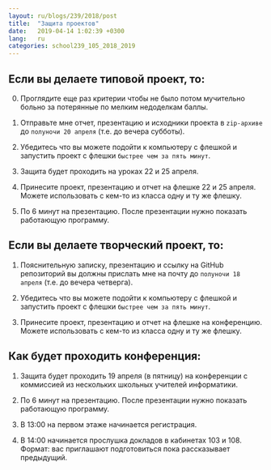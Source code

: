 ```yaml
---
layout: ru/blogs/239/2018/post
title:  "Защита проектов"
date:   2019-04-14 1:02:39 +0300
lang:   ru
categories: school239_105_2018_2019
---
```


Если вы делаете типовой проект, то:
-------

0) Проглядите еще раз критерии чтобы не было потом мучительно больно за потерянные по мелким недоделкам баллы.

1) Отправьте мне отчет, презентацию и исходники проекта в ```zip-архиве``` до ```полуночи 20 апреля``` (т.е. до вечера субботы).

2) Убедитесь что вы можете подойти к компьютеру с флешкой и запустить проект с флешки ```быстрее чем за пять минут```.

3) Защита будет проходить на уроках 22 и 25 апреля.

4) Принесите проект, презентацию и отчет на флешке 22 и 25 апреля. Можете использовать с кем-то из класса одну и ту же флешку.

5) По 6 минут на презентацию. После презентации нужно показать работающую программу.

Если вы делаете творческий проект, то:
-------

1) Пояснительную записку, презентацию и ссылку на GitHub репозиторий вы должны прислать мне на почту до ```полуночи 18 апреля``` (т.е. до вечера четверга).

2) Убедитесь что вы можете подойти к компьютеру с флешкой и запустить проект с флешки ```быстрее чем за пять минут```.

3) Принесите проект, презентацию и отчет на флешке на конференцию. Можете использовать с кем-то из класса одну и ту же флешку.


Как будет проходить конференция:
-------

1) Защита будет проходить 19 апреля (в пятницу) на конференции с коммиссией из нескольких школьных учителей информатики.

2) По 6 минут на презентацию. После презентации нужно показать работающую программу.

3) В 13:00 на первом этаже начинается регистрация.

4) В 14:00 начинается прослушка докладов в кабинетах 103 и 108. Формат: вас приглашают подготовиться пока рассказывает предыдущий.

